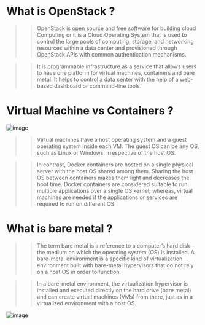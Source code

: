 # What is OpenStack ?

>> OpenStack is open source and free software for building cloud Computing or it is a Cloud Operating System that is used to control the large pools of computing, storage, and networking resources within a data center and provisioned through OpenStack APIs with common authentication mechanisms.

>> It is programmable infrastructure as a service that allows users to have one platform for virtual machines, containers and bare metal. It helps to  control a data center with the help of a web-based dashboard or command-line tools.
# Virtual Machine vs Containers ? 

![image](https://user-images.githubusercontent.com/66677660/182036691-431c4a8c-f11e-4188-93c2-25405db2ea6d.png)

>> Virtual machines have a host operating system and a guest operating system inside each VM. The guest OS can be any OS, such as Linux or Windows, irrespective of the host OS. 

>> In contrast, Docker containers are hosted on a single physical server with the host OS shared among them. Sharing the host OS between containers makes them light and decreases the boot time. Docker containers are considered suitable to run multiple applications over a single OS kernel; whereas, virtual machines are needed if the applications or services are required to run on different OS.

# What is bare metal ?

>> The term bare metal is a reference to a computer’s hard disk – the medium on which the operating system (OS) is installed. A bare-metal environment is a specific kind of virtualization environment built with bare-metal hypervisors that do not rely on a host OS in order to function. 

>> In a bare-metal environment, the virtualization hypervisor is installed and executed directly on the hard drive (bare metal) and can create virtual machines (VMs) from there, just as in a virtualized environment with a host OS.

![image](https://user-images.githubusercontent.com/66677660/182037825-700f5408-7805-4775-88d3-b11b03ba6091.png)
